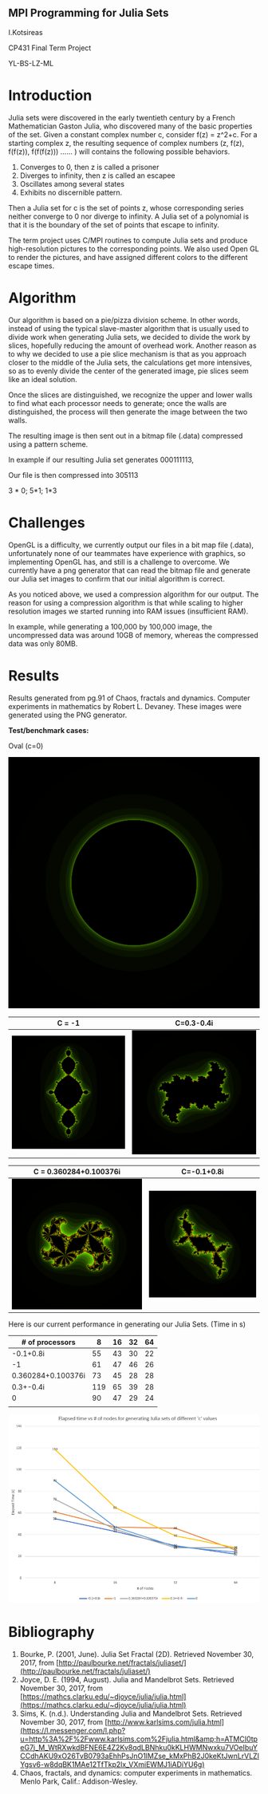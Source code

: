 ## MPI Programming for Julia Sets

I.Kotsireas

CP431 Final Term Project

YL-BS-LZ-ML

# Introduction

Julia sets were discovered in the early twentieth century by a French Mathematician Gaston Julia, who discovered many of the basic properties of the set. Given a constant complex number c, consider f(z) = z^2+c.
For a starting complex z, the resulting sequence of complex numbers (z, f(z), f(f(z)), f(f(f(z))) …… ) will contains the following possible behaviors.
1. Converges to 0, then z is called a prisoner
2. Diverges to infinity, then z is called an escapee
3. Oscillates among several states
4. Exhibits no discernible pattern.

Then a Julia set for c is the set of points z, whose corresponding series neither converge to 0 nor diverge to infinity. A Julia set of a polynomial is that it is the boundary of the set of points that escape to infinity.

The term project uses C/MPI routines to compute Julia sets and produce high-resolution pictures to the corresponding points. We also used Open GL to render the pictures, and have assigned different colors to the different escape times.



# Algorithm

Our algorithm is based on a pie/pizza division scheme. In other words, instead of using the typical slave-master algorithm that is usually used to divide work when generating Julia sets, we decided to divide the work by slices, hopefully reducing the amount of overhead work. Another reason as to why we decided to use a pie slice mechanism is that as you approach closer to the middle of the Julia sets, the calculations get more intensives, so as to evenly divide the center of the generated image, pie slices seem like an ideal solution.

Once the slices are distinguished, we recognize the upper and lower walls to find what each processor needs to generate; once the walls are distinguished, the process will then generate the image between the two walls.

The resulting image is then sent out in a bitmap file (.data) compressed using a pattern scheme.

 In example if our resulting Julia set generates 000111113,

 Our file is then compressed into 305113

 3 \* 0; 5\*1; 1\*3



# Challenges

OpenGL is a difficulty, we currently output our files in a bit map file (.data), unfortunately none of our teammates have experience with graphics, so implementing OpenGL has, and still is a challenge to overcome.  We currently have a png generator that can read the bitmap file and generate our Julia set images to confirm that our initial algorithm is correct.

As you noticed above, we used a compression algorithm for our output. The reason for using a compression algorithm is that while scaling to higher resolution images we started running into RAM issues (insufficient RAM).

 In example, while generating a 100,000 by 100,000 image, the uncompressed data was around 10GB of memory, whereas the compressed data was only 80MB.

# Results

Results generated from pg.91 of Chaos, fractals and dynamics. Computer experiments in mathematics by Robert L. Devaney. These images were generated using the PNG generator.

**Test/benchmark cases:**

Oval (c=0)

 ![one](images/one.png)

| C = -1 | C=0.3-0.4i |
| --- | --- |
| ![two](images/two.png) | ![three](images/three.png) |


| C = 0.360284+0.100376i | C=-0.1+0.8i |
| --- | --- |
| ![four](images/four.png) | ![five](images/five.png) |


Here is our current performance in generating our Julia Sets. (Time in s)

| # of processors | 8 | 16 | 32 | 64 |
| --- | --- | --- | --- | --- |
| -0.1+0.8i | 55 | 43 | 30 | 22 |
| -1 | 61 | 47 | 46 | 26 |
| 0.360284+0.100376i | 73 | 45 | 28 | 28 |
| 0.3+-0.4i | 119 | 65 | 39 | 28 |
| 0 | 90 | 47 | 29 | 24 |
|     |   |   |   |   |

 ![six](images/six.png)

# Bibliography

1. Bourke, P. (2001, June). Julia Set Fractal (2D). Retrieved November 30, 2017, from [http://paulbourke.net/fractals/juliaset/](http://paulbourke.net/fractals/juliaset/)
2. Joyce, D. E. (1994, August). Julia and Mandelbrot Sets. Retrieved November 30, 2017, from [https://mathcs.clarku.edu/~djoyce/julia/julia.html](https://mathcs.clarku.edu/~djoyce/julia/julia.html)
3. Sims, K. (n.d.). Understanding Julia and Mandelbrot Sets. Retrieved November 30, 2017, from [http://www.karlsims.com/julia.html](https://l.messenger.com/l.php?u=http%3A%2F%2Fwww.karlsims.com%2Fjulia.html&amp;h=ATMCI0tpeG7j_M_WtRXwkdBFNE6E4Z2Kv8qdLBNhku0kKLHWMNwxku7VOeIbuYCCdhAKU9xO26TvB0793aEhhPsJnO1lMZse_kMxPhB2J0keKtJwnLrVLZIYgsv6-w8dqBK1MAe12TfTkp2lx_VXmiEWMJ1iADiYU6g)
4. Chaos, fractals, and dynamics: computer experiments in mathematics. Menlo Park, Calif.: Addison-Wesley.
